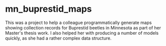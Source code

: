 # mn_buprestid_maps
This was a project to help a colleague programmatically generate maps showing collection records for Buprestid beetles in Minnesota as part of her Master's thesis work. I also helped her with producing a number of models quickly, as she had a rather complex data structure.
